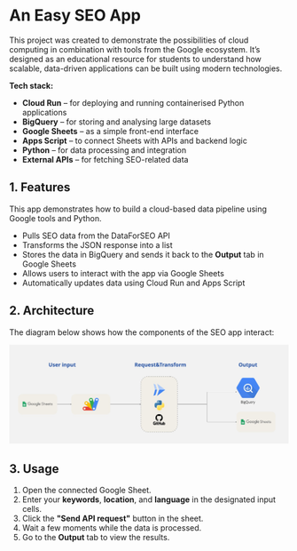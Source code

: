 # An Easy SEO App

This project was created to demonstrate the possibilities of cloud computing in combination with tools from the Google ecosystem. It’s designed as an educational resource for students to understand how scalable, data-driven applications can be built using modern technologies.

**Tech stack:**

- **Cloud Run** – for deploying and running containerised Python applications
- **BigQuery** – for storing and analysing large datasets
- **Google Sheets** – as a simple front-end interface
- **Apps Script** – to connect Sheets with APIs and backend logic
- **Python** – for data processing and integration
- **External APIs** – for fetching SEO-related data

## 1. Features

This app demonstrates how to build a cloud-based data pipeline using Google tools and Python.

- Pulls SEO data from the DataForSEO API
- Transforms the JSON response into a list
- Stores the data in BigQuery and sends it back to the **Output** tab in Google Sheets
- Allows users to interact with the app via Google Sheets
- Automatically updates data using Cloud Run and Apps Script

## 2. Architecture

The diagram below shows how the components of the SEO app interact:

![Architecture Diagram](images/seo_app_diagram.jpg)

## 3. Usage

1. Open the connected Google Sheet.
2. Enter your **keywords**, **location**, and **language** in the designated input cells.
3. Click the **"Send API request"** button in the sheet.
4. Wait a few moments while the data is processed.
5. Go to the **Output** tab to view the results.
